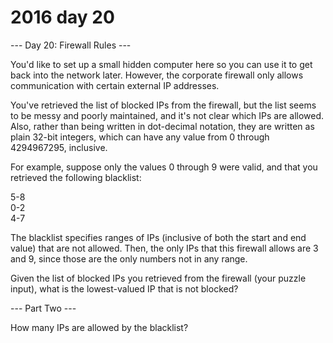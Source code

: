 # 2016 day 20

--- Day 20: Firewall Rules ---

You'd like to set up a small hidden computer here so you can use it to get back into the network later. However, the corporate firewall only allows communication with certain external IP addresses.



You've retrieved the list of blocked IPs from the firewall, but the list seems to be messy and poorly maintained, and it's not clear which IPs are allowed. Also, rather than being written in dot-decimal notation, they are written as plain 32-bit integers, which can have any value from 0 through 4294967295, inclusive.



For example, suppose only the values 0 through 9 were valid, and that you retrieved the following blacklist:



5-8\
0-2\
4-7



The blacklist specifies ranges of IPs (inclusive of both the start and end value) that are not allowed. Then, the only IPs that this firewall allows are 3 and 9, since those are the only numbers not in any range.



Given the list of blocked IPs you retrieved from the firewall (your puzzle input), what is the lowest-valued IP that is not blocked?



--- Part Two ---

How many IPs are allowed by the blacklist?



